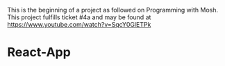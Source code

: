 This is the beginning of a project as followed on Programming with Mosh. This project fulfills ticket #4a and may be found at https://www.youtube.com/watch?v=SqcY0GlETPk 
# React-App
